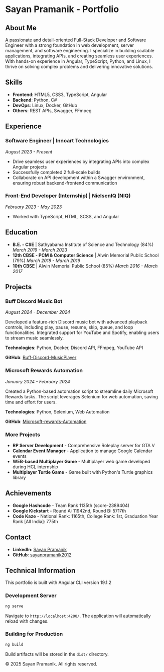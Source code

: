 # Sayan Pramanik - Portfolio

## About Me

A passionate and detail-oriented Full-Stack Developer and Software Engineer with a strong foundation in web development, server management, and software engineering. I specialize in building scalable applications, integrating APIs, and creating seamless user experiences. With hands-on experience in Angular, TypeScript, Python, and Linux, I thrive on solving complex problems and delivering innovative solutions.

## Skills

- **Frontend**: HTML5, CSS3, TypeScript, Angular
- **Backend**: Python, C#
- **DevOps**: Linux, Docker, GitHub
- **Others**: REST APIs, Swagger, FFmpeg

## Experience

### Software Engineer | Innoart Technologies

_August 2023 - Present_

- Drive seamless user experiences by integrating APIs into complex Angular projects
- Successfully completed 2 full-scale builds
- Collaborate on API development within a Swagger environment, ensuring robust backend-frontend communication

### Front-End Developer (Internship) | NielsenIQ (NIQ)

_February 2023 - May 2023_

- Worked with TypeScript, HTML, SCSS, and Angular

## Education

- **B.E. - CSE** | Sathyabama Institute of Science and Technology (84%)
  _March 2019 - March 2023_
- **12th CBSE - PCM & Computer Science** | Alwin Memorial Public School (79%)
  _March 2018 - March 2019_
- **10th CBSE** | Alwin Memorial Public School (85%)
  _March 2016 - March 2017_

## Projects

### Buff Discord Music Bot

_August 2024 - December 2024_

Developed a feature-rich Discord music bot with advanced playback controls, including play, pause, resume, skip, queue, and loop functionalities. Integrated support for YouTube and Spotify, enabling users to stream music seamlessly.

**Technologies**: Python, Docker, Discord API, FFmpeg, YouTube API

**GitHub**: [Buff-Discord-MusicPlayer](https://github.com/sayanpramanik2012/Buff-Discord-MusicPlayer)

### Microsoft Rewards Automation

_January 2024 - February 2024_

Created a Python-based automation script to streamline daily Microsoft Rewards tasks. The script leverages Selenium for web automation, saving time and effort for users.

**Technologies**: Python, Selenium, Web Automation

**GitHub**: [Microsoft-rewards-Automation](https://github.com/sayanpramanik2012/Microsoft-rewards-Automation)

### More Projects

- **RP Server Development** - Comprehensive Roleplay server for GTA V
- **Calendar Event Manager** - Application to manage Google Calendar events
- **WEB-based Multiplayer Game** - Multiplayer web game developed during HCL internship
- **Multiplayer Turtle Game** - Game built with Python's Turtle graphics library

## Achievements

- **Google Hashcode** - Team Rank 1135th (score-2389404)
- **Google Kickstart** - Round A: 11942nd, Round B: 5717th
- **Code Kaze** - National Rank: 1165th, College Rank: 1st, Graduation Year Rank [All India]: 775th

## Contact

- **LinkedIn**: [Sayan Pramanik](https://www.linkedin.com/in/sayan-pramanik-084358178/)
- **GitHub**: [sayanpramanik2012](https://github.com/sayanpramanik2012)

## Technical Information

This portfolio is built with Angular CLI version 19.1.2

### Development Server

```bash
ng serve
```

Navigate to `http://localhost:4200/`. The application will automatically reload with changes.

### Building for Production

```bash
ng build
```

Build artifacts will be stored in the `dist/` directory.

&copy; 2025 Sayan Pramanik. All rights reserved.
